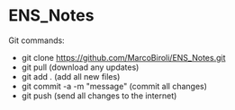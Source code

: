 # ENS_Notes

Git commands:
  - git clone https://github.com/MarcoBiroli/ENS_Notes.git
  - git pull (download any updates)
  - git add . (add all new files)
  - git commit -a -m "message" (commit all changes)
  - git push (send all changes to the internet)

